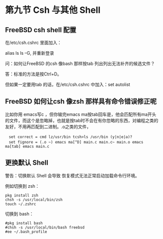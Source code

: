 # 第九节 Csh 与其他 Shell

## FreeBSD csh shell 配置

在/etc/csh.cshrc 里面加入：

alias ls ls –G, 并重新登录

问：如何让FreeBSD 的csh 像bash 那样按tab 列出列出无法补齐的候选文件？

答：标准的方法是按Ctrl+D。

但如果一定要用tab 的话，在/etc/csh.cshrc 中加入：set autolist ​​​​

## FreeBSD 如何让csh 像zsh 那样具有命令错误修正呢

比如你用 emacs写c ，但你输完emacs ma按tab回车是，他会匹配所有ma开头的文件，而这个是忽略掉，也就是按tab时不会在有你忽略的东西，对编程之类的友好，不用再匹配到二进制。.o之类的文件，

```
　set correct = cmd lz/usr/bin tcsh>ls /usr/bin (y|n|e|a)?
　set fignore = (.o ~) emacs ma[^D] main.c main.c~ main.o emacs ma[tab] emacs main.c
```
## 更换默认 Shell <a href="geng-huan-mo-ren-shell" id="geng-huan-mo-ren-shell"></a>

警告：切换默认 Shell 会导致 恢复模式无法正常启动加载命令行环境。

例如切换到 zsh：

```
pkg install zsh
chsh -s /usr/local/bin/zsh
touch ~/.zshrc
```

切换到 bash：

```
#pkg install bash
#chsh -s /usr/local/bin/bash freebsd
#ee ~/.bash_profile
```
